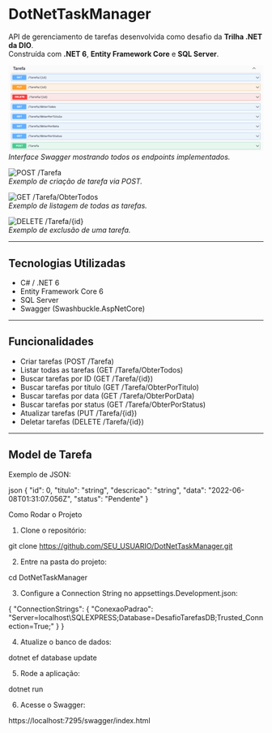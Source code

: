 # DotNetTaskManager

API de gerenciamento de tarefas desenvolvida como desafio da **Trilha .NET da DIO**.  
Construída com **.NET 6**, **Entity Framework Core** e **SQL Server**.

![Swagger UI](./swagger.png)  
*Interface Swagger mostrando todos os endpoints implementados.*

![POST /Tarefa](./post-tarefa.png)  
*Exemplo de criação de tarefa via POST.*

![GET /Tarefa/ObterTodos](./get-obter-todos.png)  
*Exemplo de listagem de todas as tarefas.*

![DELETE /Tarefa/{id}](./delete-tarefa.png)  
*Exemplo de exclusão de uma tarefa.*

---

## Tecnologias Utilizadas

- C# / .NET 6
- Entity Framework Core 6
- SQL Server
- Swagger (Swashbuckle.AspNetCore)

---

## Funcionalidades

- Criar tarefas (POST /Tarefa)  
- Listar todas as tarefas (GET /Tarefa/ObterTodos)  
- Buscar tarefas por ID (GET /Tarefa/{id})  
- Buscar tarefas por título (GET /Tarefa/ObterPorTitulo)  
- Buscar tarefas por data (GET /Tarefa/ObterPorData)  
- Buscar tarefas por status (GET /Tarefa/ObterPorStatus)  
- Atualizar tarefas (PUT /Tarefa/{id})  
- Deletar tarefas (DELETE /Tarefa/{id})  

---

## Model de Tarefa

Exemplo de JSON:

json
{
  "id": 0,
  "titulo": "string",
  "descricao": "string",
  "data": "2022-06-08T01:31:07.056Z",
  "status": "Pendente"
}

Como Rodar o Projeto

1. Clone o repositório:

git clone https://github.com/SEU_USUARIO/DotNetTaskManager.git


2. Entre na pasta do projeto:

cd DotNetTaskManager


3. Configure a Connection String no appsettings.Development.json:

{
  "ConnectionStrings": {
    "ConexaoPadrao": "Server=localhost\\SQLEXPRESS;Database=DesafioTarefasDB;Trusted_Connection=True;"
  }
}


4. Atualize o banco de dados:

dotnet ef database update


5. Rode a aplicação:

dotnet run


6. Acesse o Swagger:

https://localhost:7295/swagger/index.html
